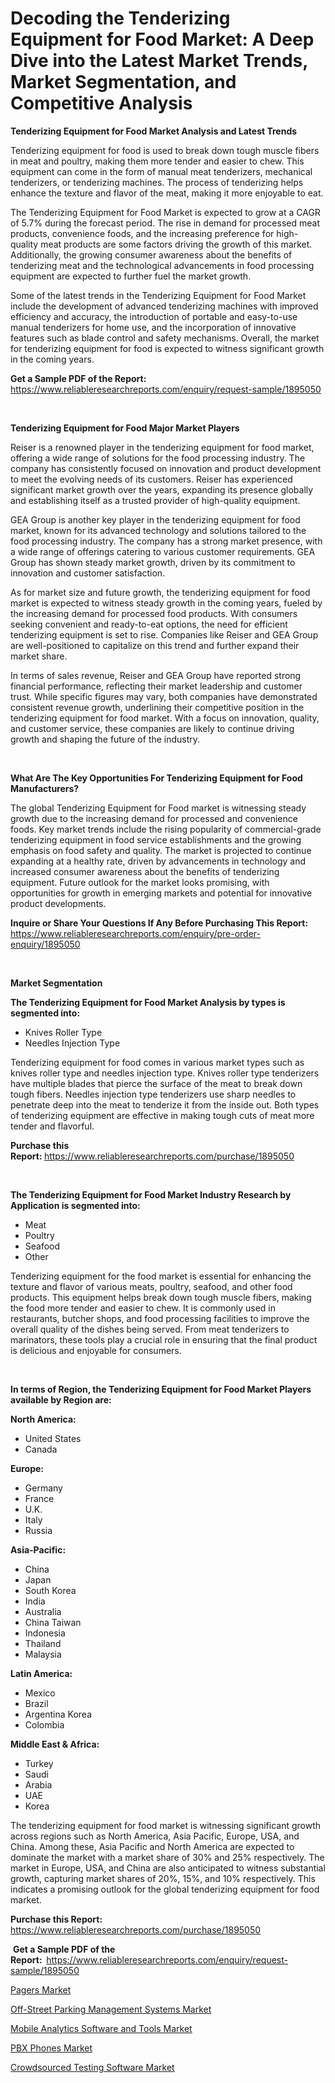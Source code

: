 <p><h1>Decoding the Tenderizing Equipment for Food Market: A Deep Dive into the Latest Market Trends, Market Segmentation, and Competitive Analysis</h1></p><p><strong>Tenderizing Equipment for Food Market Analysis and Latest Trends</strong></p>
<p><p>Tenderizing equipment for food is used to break down tough muscle fibers in meat and poultry, making them more tender and easier to chew. This equipment can come in the form of manual meat tenderizers, mechanical tenderizers, or tenderizing machines. The process of tenderizing helps enhance the texture and flavor of the meat, making it more enjoyable to eat.</p><p>The Tenderizing Equipment for Food Market is expected to grow at a CAGR of 5.7% during the forecast period. The rise in demand for processed meat products, convenience foods, and the increasing preference for high-quality meat products are some factors driving the growth of this market. Additionally, the growing consumer awareness about the benefits of tenderizing meat and the technological advancements in food processing equipment are expected to further fuel the market growth.</p><p>Some of the latest trends in the Tenderizing Equipment for Food Market include the development of advanced tenderizing machines with improved efficiency and accuracy, the introduction of portable and easy-to-use manual tenderizers for home use, and the incorporation of innovative features such as blade control and safety mechanisms. Overall, the market for tenderizing equipment for food is expected to witness significant growth in the coming years.</p></p>
<p><strong>Get a Sample PDF of the Report:&nbsp;</strong> <a href="https://www.reliableresearchreports.com/enquiry/request-sample/1895050">https://www.reliableresearchreports.com/enquiry/request-sample/1895050</a></p>
<p>&nbsp;</p>
<p><strong>Tenderizing Equipment for Food Major Market Players</strong></p>
<p><p>Reiser is a renowned player in the tenderizing equipment for food market, offering a wide range of solutions for the food processing industry. The company has consistently focused on innovation and product development to meet the evolving needs of its customers. Reiser has experienced significant market growth over the years, expanding its presence globally and establishing itself as a trusted provider of high-quality equipment.</p><p>GEA Group is another key player in the tenderizing equipment for food market, known for its advanced technology and solutions tailored to the food processing industry. The company has a strong market presence, with a wide range of offerings catering to various customer requirements. GEA Group has shown steady market growth, driven by its commitment to innovation and customer satisfaction.</p><p>As for market size and future growth, the tenderizing equipment for food market is expected to witness steady growth in the coming years, fueled by the increasing demand for processed food products. With consumers seeking convenient and ready-to-eat options, the need for efficient tenderizing equipment is set to rise. Companies like Reiser and GEA Group are well-positioned to capitalize on this trend and further expand their market share.</p><p>In terms of sales revenue, Reiser and GEA Group have reported strong financial performance, reflecting their market leadership and customer trust. While specific figures may vary, both companies have demonstrated consistent revenue growth, underlining their competitive position in the tenderizing equipment for food market. With a focus on innovation, quality, and customer service, these companies are likely to continue driving growth and shaping the future of the industry.</p></p>
<p>&nbsp;</p>
<p><strong>What Are The Key Opportunities For Tenderizing Equipment for Food Manufacturers?</strong></p>
<p><p>The global Tenderizing Equipment for Food market is witnessing steady growth due to the increasing demand for processed and convenience foods. Key market trends include the rising popularity of commercial-grade tenderizing equipment in food service establishments and the growing emphasis on food safety and quality. The market is projected to continue expanding at a healthy rate, driven by advancements in technology and increased consumer awareness about the benefits of tenderizing equipment. Future outlook for the market looks promising, with opportunities for growth in emerging markets and potential for innovative product developments.</p></p>
<p><strong>Inquire or Share Your Questions If Any Before Purchasing This Report:</strong> <a href="https://www.reliableresearchreports.com/enquiry/pre-order-enquiry/1895050">https://www.reliableresearchreports.com/enquiry/pre-order-enquiry/1895050</a></p>
<p>&nbsp;</p>
<p><strong>Market Segmentation</strong></p>
<p><strong>The Tenderizing Equipment for Food Market Analysis by types is segmented into:</strong></p>
<p><ul><li>Knives Roller Type</li><li>Needles Injection Type</li></ul></p>
<p><p>Tenderizing equipment for food comes in various market types such as knives roller type and needles injection type. Knives roller type tenderizers have multiple blades that pierce the surface of the meat to break down tough fibers. Needles injection type tenderizers use sharp needles to penetrate deep into the meat to tenderize it from the inside out. Both types of tenderizing equipment are effective in making tough cuts of meat more tender and flavorful.</p></p>
<p><strong>Purchase this Report:&nbsp;</strong><a href="https://www.reliableresearchreports.com/purchase/1895050">https://www.reliableresearchreports.com/purchase/1895050</a></p>
<p>&nbsp;</p>
<p><strong>The Tenderizing Equipment for Food Market Industry Research by Application is segmented into:</strong></p>
<p><ul><li>Meat</li><li>Poultry</li><li>Seafood</li><li>Other</li></ul></p>
<p><p>Tenderizing equipment for the food market is essential for enhancing the texture and flavor of various meats, poultry, seafood, and other food products. This equipment helps break down tough muscle fibers, making the food more tender and easier to chew. It is commonly used in restaurants, butcher shops, and food processing facilities to improve the overall quality of the dishes being served. From meat tenderizers to marinators, these tools play a crucial role in ensuring that the final product is delicious and enjoyable for consumers.</p></p>
<p>&nbsp;</p>
<p><strong>In terms of Region, the Tenderizing Equipment for Food Market Players available by Region are:</strong></p>
<p>
    <p> <strong> North America: </strong>
        <ul>
            <li>United States</li>
            <li>Canada</li>
        </ul>
        </p> 
    <p> <strong> Europe: </strong>
        <ul>
            <li>Germany</li>
            <li>France</li>
            <li>U.K.</li>
            <li>Italy</li>
            <li>Russia</li>
        </ul>
        </p> 
    <p> <strong> Asia-Pacific: </strong>
        <ul>
            <li>China</li>
            <li>Japan</li>
            <li>South Korea</li>
            <li>India</li>
            <li>Australia</li>
            <li>China Taiwan</li>
            <li>Indonesia</li>
            <li>Thailand</li>
            <li>Malaysia</li>
        </ul>
        </p> 
    <p> <strong> Latin America: </strong>
        <ul>
            <li>Mexico</li>
            <li>Brazil</li>
            <li>Argentina Korea</li>
            <li>Colombia</li>
        </ul>
        </p> 
    <p> <strong> Middle East & Africa: </strong>
        <ul>
            <li>Turkey</li>
            <li>Saudi</li>
            <li>Arabia</li>
            <li>UAE</li>
            <li>Korea</li>
        </ul>
    </p>
    </p>
<p><p>The tenderizing equipment for food market is witnessing significant growth across regions such as North America, Asia Pacific, Europe, USA, and China. Among these, Asia Pacific and North America are expected to dominate the market with a market share of 30% and 25% respectively. The market in Europe, USA, and China are also anticipated to witness substantial growth, capturing market shares of 20%, 15%, and 10% respectively. This indicates a promising outlook for the global tenderizing equipment for food market.</p></p>
<p><strong>Purchase this Report: </strong><a href="https://www.reliableresearchreports.com/purchase/1895050">https://www.reliableresearchreports.com/purchase/1895050</a></p>
<p>&nbsp;<strong>Get a Sample PDF of the Report:&nbsp;&nbsp;</strong><a href="https://www.reliableresearchreports.com/enquiry/request-sample/1895050">https://www.reliableresearchreports.com/enquiry/request-sample/1895050</a></p>
<p><strong></strong></p>
<p><p><a href="https://view.publitas.com/reportprime-1/pagers-market-research-report-provides-thorough-industry-overview-which-offers-an-in-depth-analysis-of-product-trends-and-new-market-divisions/">Pagers Market</a></p><p><a href="https://angry-finch-aaf.notion.site/Off-Street-Parking-Management-Systems-Market-Analysis-Examines-its-Scope-on-Growth-Opportunities-an-ca2544303c444dcc916a8a852e65c837">Off-Street Parking Management Systems Market</a></p><p><a href="https://github.com/joannesouthgate/Market-Research-Report-List-2/blob/main/mobile-analytics-software-and-tools-market.md">Mobile Analytics Software and Tools Market</a></p><p><a href="https://view.publitas.com/reportprime-1/pbx-phones-market-share-market-new-trends-analysis-report-by-type-by-application-by-end-use-by-region-and-segment-forecasts-2024-2031/">PBX Phones Market</a></p><p><a href="https://github.com/sofayahoo2023/Market-Research-Report-List-3/blob/main/crowdsourced-testing-software-market.md">Crowdsourced Testing Software Market</a></p></p>